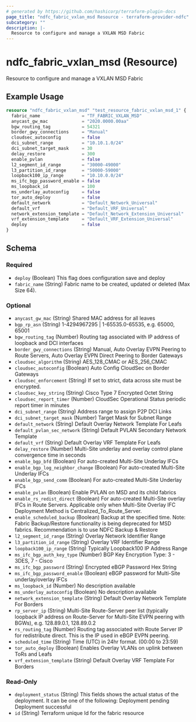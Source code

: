 ```yaml
---
# generated by https://github.com/hashicorp/terraform-plugin-docs
page_title: "ndfc_fabric_vxlan_msd Resource - terraform-provider-ndfc"
subcategory: ""
description: |-
  Resource to configure and manage a VXLAN MSD Fabric
---
```


# ndfc_fabric_vxlan_msd (Resource)

Resource to configure and manage a VXLAN MSD Fabric

## Example Usage

```terraform
resource "ndfc_fabric_vxlan_msd" "test_resource_fabric_vxlan_msd_1" {
  fabric_name                = "TF_FABRIC_VXLAN_MSD"
  anycast_gw_mac             = "2020.0000.00aa"
  bgw_routing_tag            = 54321
  border_gwy_connections     = "Manual"
  cloudsec_autoconfig        = false
  dci_subnet_range           = "10.10.1.0/24"
  dci_subnet_target_mask     = 30
  delay_restore              = 300
  enable_pvlan               = false
  l2_segment_id_range        = "30000-49000"
  l3_partition_id_range      = "50000-59000"
  loopback100_ip_range       = "10.10.0.0/24"
  ms_ifc_bgp_password_enable = false
  ms_loopback_id             = 100
  ms_underlay_autoconfig     = false
  tor_auto_deploy            = false
  default_network            = "Default_Network_Universal"
  default_vrf                = "Default_VRF_Universal"
  network_extension_template = "Default_Network_Extension_Universal"
  vrf_extension_template     = "Default_VRF_Extension_Universal"
  deploy                     = false
}
```

<!-- schema generated by tfplugindocs -->
## Schema

### Required

- `deploy` (Boolean) This flag does configuration save and deploy
- `fabric_name` (String) Fabric name to be created, updated or deleted (Max Size 64).

### Optional

- `anycast_gw_mac` (String) Shared MAC address for all leaves
- `bgp_rp_asn` (String) 1-4294967295 | 1-65535.0-65535, e.g. 65000, 65001
- `bgw_routing_tag` (Number) Routing tag associated with IP address of loopback and DCI interfaces
- `border_gwy_connections` (String) Manual, Auto Overlay EVPN Peering to Route Servers, Auto Overlay EVPN Direct Peering to Border Gateways
- `cloudsec_algorithm` (String) AES_128_CMAC or AES_256_CMAC
- `cloudsec_autoconfig` (Boolean) Auto Config CloudSec on Border Gateways
- `cloudsec_enforcement` (String) If set to strict, data across site must be encrypted.
- `cloudsec_key_string` (String) Cisco Type 7 Encrypted Octet String
- `cloudsec_report_timer` (Number) CloudSec Operational Status periodic report timer in minutes
- `dci_subnet_range` (String) Address range to assign P2P DCI Links
- `dci_subnet_target_mask` (Number) Target Mask for Subnet Range
- `default_network` (String) Default Overlay Network Template For Leafs
- `default_pvlan_sec_network` (String) Default PVLAN Secondary Network Template
- `default_vrf` (String) Default Overlay VRF Template For Leafs
- `delay_restore` (Number) Multi-Site underlay and overlay control plane convergence time in seconds
- `enable_bgp_bfd` (Boolean) For auto-created Multi-Site Underlay IFCs
- `enable_bgp_log_neighbor_change` (Boolean) For auto-created Multi-Site Underlay IFCs
- `enable_bgp_send_comm` (Boolean) For auto-created Multi-Site Underlay IFCs
- `enable_pvlan` (Boolean) Enable PVLAN on MSD and its child fabrics
- `enable_rs_redist_direct` (Boolean) For auto-created Multi-Site overlay IFCs in Route Servers. Applicable only when Multi-Site Overlay IFC Deployment Method is Centralized_To_Route_Server.
- `enable_scheduled_backup` (Boolean) Backup at the specified time. Note: Fabric Backup/Restore functionality is being deprecated for MSD fabrics. Recommendation is to use NDFC Backup & Restore
- `l2_segment_id_range` (String) Overlay Network Identifier Range
- `l3_partition_id_range` (String) Overlay VRF Identifier Range
- `loopback100_ip_range` (String) Typically Loopback100 IP Address Range
- `ms_ifc_bgp_auth_key_type` (Number) BGP Key Encryption Type: 3 - 3DES, 7 - Cisco
- `ms_ifc_bgp_password` (String) Encrypted eBGP Password Hex String
- `ms_ifc_bgp_password_enable` (Boolean) eBGP password for Multi-Site underlay/overlay IFCs
- `ms_loopback_id` (Number) No description available
- `ms_underlay_autoconfig` (Boolean) No description available
- `network_extension_template` (String) Default Overlay Network Template For Borders
- `rp_server_ip` (String) Multi-Site Route-Server peer list (typically loopback IP address on Route-Server for Multi-Site EVPN peering with BGWs), e.g. 128.89.0.1, 128.89.0.2
- `rs_routing_tag` (Number) Routing tag associated with Route Server IP for redistribute direct. This is the IP used in eBGP EVPN peering.
- `scheduled_time` (String) Time (UTC) in 24hr format. (00:00 to 23:59)
- `tor_auto_deploy` (Boolean) Enables Overlay VLANs on uplink between ToRs and Leafs
- `vrf_extension_template` (String) Default Overlay VRF Template For Borders

### Read-Only

- `deployment_status` (String) This fields shows the actual status of the deployment. It can be one of the following: Deployment pending Deployment successful
- `id` (String) Terraform unique Id for the fabric resource
